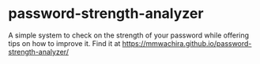 # password-strength-analyzer
A simple system to check on the strength of your password while offering tips on how to improve it.
 Find it at https://mmwachira.github.io/password-strength-analyzer/
